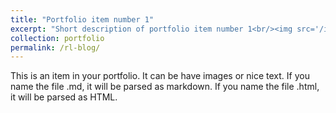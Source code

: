 ```yaml
---
title: "Portfolio item number 1"
excerpt: "Short description of portfolio item number 1<br/><img src='/images/500x300.png'>"
collection: portfolio
permalink: /rl-blog/
---
```


This is an item in your portfolio. It can be have images or nice text. If you name the file .md, it will be parsed as markdown. If you name the file .html, it will be parsed as HTML. 
